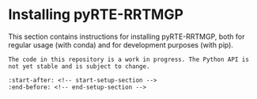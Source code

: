 # Installing pyRTE-RRTMGP

This section contains instructions for installing pyRTE-RRTMGP, both for regular usage (with conda) and for development purposes (with pip).

```{note}
The code in this repository is a work in progress. The Python API is not yet stable and is subject to change.
```

```{include} ../../../README.md
:start-after: <!-- start-setup-section -->
:end-before: <!-- end-setup-section -->
```
